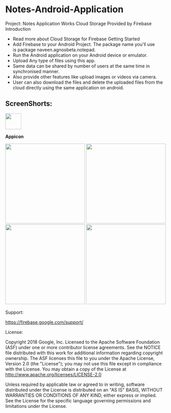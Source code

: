# Notes-Android-Application

Project: Notes Application Works Cloud Storage Provided by Firebase
Introduction
* Read more about Cloud Storage for Firebase
Getting Started
* Add Firebase to your Android Project. The package name you'll use is package naveen.agnosbeta.notepad.
* Run the Android application on your Android device or emulator. 
* Upload Any type of files using this app.
* Same data can be shared by number of users at the same time in synchronised manner. 
* Also provide other features like upload images or videos via camera.
* User can also download the files and delete the uploaded files from the cloud directly using the same application on android.

## ScreenShorts:
<p float="left">
  <a href="https://imgur.com/m9IJHsf.jpg"><img src="https://imgur.com/m9IJHsf.jpg" width="50"></a>
<p><b>Appicon</b></p>
  
<a href="https://imgur.com/avneo8d.jpg"><img src="https://imgur.com/avneo8d.jpg" width="250"></a>
<a href="https://imgur.com/zVwSf0N.jpg"><img src="https://imgur.com/zVwSf0N.jpg" width="250"></a>
<a href="https://imgur.com/KcTMgSy.jpg"><img src="https://imgur.com/KcTMgSy.jpg" width="250"></a>
<a href="https://imgur.com/s0BH3S0.jpg"><img src="https://imgur.com/s0BH3S0.jpg" width="250"></a>
</p>

Support:

https://firebase.google.com/support/

License:

Copyright 2018 Google, Inc.
Licensed to the Apache Software Foundation (ASF) under one or more contributor license agreements. See the NOTICE file distributed with this work for additional information regarding copyright ownership. The ASF licenses this file to you under the Apache License, Version 2.0 (the "License"); you may not use this file except in compliance with the License. You may obtain a copy of the License at
http://www.apache.org/licenses/LICENSE-2.0

Unless required by applicable law or agreed to in writing, software distributed under the License is distributed on an "AS IS" BASIS, WITHOUT WARRANTIES OR CONDITIONS OF ANY KIND, either express or implied. See the License for the specific language governing permissions and limitations under the License.


